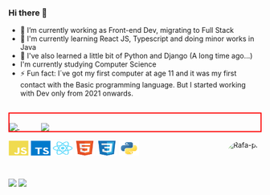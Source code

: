 ### Hi there 👋

<!--
**ricardroberg/ricardroberg** is a ✨ _special_ ✨ repository because its `README.md` (this file) appears on your GitHub profile.

Here are some ideas to get you started:
-->
- 🔭 I’m currently working as Front-end Dev, migrating to Full Stack
- 🌱 I'm currently learning React JS, Typescript and doing minor works in Java
- 👯 I've also learned a little bit of Python and Django (A long time ago...)
- I'm currently studying Computer Science
- ⚡ Fun fact: I´ve got my first computer at age 11 and it was my first contact with the Basic programming language. But I started working with Dev only from 2021 onwards.

##

<div style="border: 2px solid red"><br>
  <a href="https://github.com/anuraghazra/github-readme-stats" >
    <img align="center" src="https://github-readme-stats.vercel.app/api?username=ricardroberg&show_icons=true&theme=transparent" />
  </a>&nbsp&nbsp&nbsp&nbsp&nbsp&nbsp&nbsp&nbsp&nbsp&nbsp
  <a href="https://github.com/anuraghazra/convoychat">
    <img align="center" src="https://github-readme-stats.vercel.app/api/top-langs/?username=ricardroberg&theme=transparent" />
  </a>
</div>

<div style="display: inline_block"><br>
  <img align="center" alt="Ricard-Js" height="30" width="40" src="https://raw.githubusercontent.com/devicons/devicon/master/icons/javascript/javascript-plain.svg">
  <img align="center" alt="Ricard-Ts" height="30" width="40" src="https://raw.githubusercontent.com/devicons/devicon/master/icons/typescript/typescript-plain.svg">
  <img align="center" alt="Ricard-React" height="30" width="40" src="https://raw.githubusercontent.com/devicons/devicon/master/icons/react/react-original.svg">
  <img align="center" alt="Ricard-HTML" height="30" width="40" src="https://raw.githubusercontent.com/devicons/devicon/master/icons/html5/html5-original.svg">
  <img align="center" alt="Ricard-CSS" height="30" width="40" src="https://raw.githubusercontent.com/devicons/devicon/master/icons/css3/css3-original.svg">
  <img align="center" alt="Ricard-Python" height="30" width="40" src="https://raw.githubusercontent.com/devicons/devicon/master/icons/python/python-original.svg">
    <img align="right" alt="Rafa-pic" height="150" style="border-radius:50px" src="https://user-images.githubusercontent.com/47563670/221366337-1922154b-fab9-450e-b0a8-d0a0b4dbc172.png">
</div>

 ##

<br/>
<div>
  <a href="https://discord.com/channels/@me/1079000872568225893" target="_blank"><img src="https://img.shields.io/badge/Discord-7289DA?style=for-the-badge&logo=discord&logoColor=white" target="_blank"></a> 
  <a href="https://www.unforged.dev/" target="_blank"><img src="https://img.shields.io/badge/Unforged.dev-%230077B5?style=for-the-badge&logoColor=white" target="_blank"></a> 
</div>
